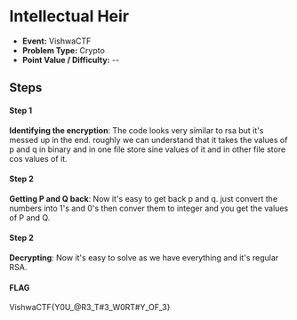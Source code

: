 # Intellectual Heir
* **Event:** VishwaCTF
* **Problem Type:** Crypto
* **Point Value / Difficulty:** --

## Steps
#### Step 1
**Identifying the encryption**: The code looks very similar to rsa but it's messed up in the end. roughly we can understand that it takes the values of p and q in binary and in one file store sine values of it and in other file store cos values of it.
#### Step 2
**Getting P and Q back**: Now it's easy to get back p and q. just convert the numbers into 1's and 0's then conver them to integer and you get the values of P and Q.
#### Step 2
**Decrypting**: Now it's easy to solve as we have everything and it's regular RSA.

#### FLAG
VishwaCTF{Y0U_@R3_T#3_W0RT#Y_OF_3}
